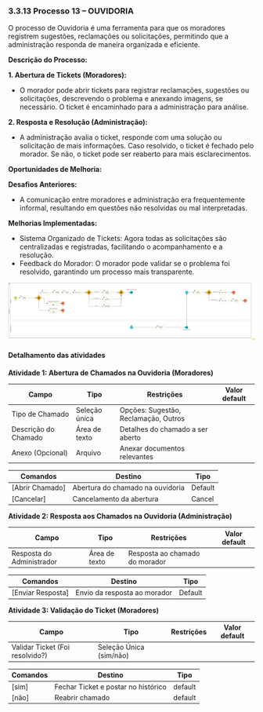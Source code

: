### 3.3.13 Processo 13 – OUVIDORIA

O processo de Ouvidoria é uma ferramenta para que os moradores registrem sugestões, reclamações ou solicitações, permitindo que a administração responda de maneira organizada e eficiente.

**Descrição do Processo:**

**1. Abertura de Tickets (Moradores):**

* O morador pode abrir tickets para registrar reclamações, sugestões ou solicitações, descrevendo o problema e anexando imagens, se necessário. O ticket é encaminhado para a administração para análise.

**2. Resposta e Resolução (Administração):**

* A administração avalia o ticket, responde com uma solução ou solicitação de mais informações. Caso resolvido, o ticket é fechado pelo morador. Se não, o ticket pode ser reaberto para mais esclarecimentos.

**Oportunidades de Melhoria:**

**Desafios Anteriores:**

* A comunicação entre moradores e administração era frequentemente informal, resultando em questões não resolvidas ou mal interpretadas.

**Melhorias Implementadas:**

* Sistema Organizado de Tickets: Agora todas as solicitações são centralizadas e registradas, facilitando o acompanhamento e a resolução.
* Feedback do Morador: O morador pode validar se o problema foi resolvido, garantindo um processo mais transparente.

![Modelo BPMN do Processo de Ouvidoria](images/processo-XIII-ouvidoria.png "Modelo BPMN do Processo 2.")

#### Detalhamento das atividades

**Atividade 1: Abertura de Chamados na Ouvidoria (Moradores)**

| **Campo**       | **Tipo**         | **Restrições**                | **Valor default** |
| ---             | ---              | ---                           | ---               |
| Tipo de Chamado  | Seleção única    |Opções: Sugestão, Reclamação, Outros |            |
| Descrição do Chamado |Área de texto   | Detalhes do chamado a ser aberto |            |
|Anexo (Opcional)  | Arquivo    | Anexar documentos relevantes |             |

| **Comandos**         |  **Destino**                   | **Tipo**          |
| ---                  | ---                            | ---               |
| [Abrir Chamado]        | Abertura do chamado na ouvidoria          | Default        |
| [Cancelar]            | Cancelamento da abertura       | Cancel         |


**Atividade 2: Resposta aos Chamados na Ouvidoria (Administração)**

| **Campo**       | **Tipo**         | **Restrições**        | **Valor default** |
| ---             | ---              | ---                   | ---               |
|Resposta do Administrador     | Área de texto  |Resposta ao chamado do morador |          |


| **Comandos**         |  **Destino**                   | **Tipo**          |
| ---                  | ---                            | ---               |
| [Enviar Resposta]          |Envio da resposta ao morador         |Default      |

**Atividade 3: Validação do Ticket (Moradores)**

| **Campo**       | **Tipo**         | **Restrições**        | **Valor default** |
| ---             | ---              | ---                   | ---               |
|Validar Ticket (Foi resolvido?)    | Seleção Única (sim/não)    |  |            |

| **Comandos**         |  **Destino**                   | **Tipo**          |
| ---                  | ---                            | ---               |
| [sim]               | Fechar Ticket e postar no histórico           | default           |
| [não]               | Reabrir chamado              | default           |


